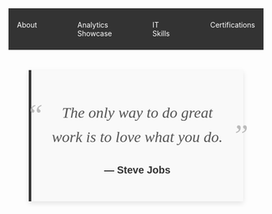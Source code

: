 <nav style="background-color: #333; padding: 10px;">
        <ul style="list-style-type: none; margin: 0; padding: 0; display: flex; justify-content: center;">
            <li style="margin: 0 20px;">
                <a href="https://github.com/mbhagwan" target="_blank" style="color: white; text-decoration: none; padding: 14px 20px; display: block;">About</a></li>
            <li style="margin: 0 20px;">
                <a href="https://mbhagwan.github.io/portfolio.html" target="_blank" style="color: white; text-decoration: none; padding: 14px 20px; display: block;">Analytics Showcase</a></li>
            <li style="margin: 0 20px;">
                <a href="#services" target="_blank" style="color: white; text-decoration: none; padding: 14px 20px; display: block;">IT Skills</a></li>
            <li style="margin: 0 20px;">
                <a href="https://mbhagwan.github.io/certified_skills.html" target="_blank" style="color: white; text-decoration: none; padding: 14px 20px; display: block;">Certifications</a></li>
        </ul>
</nav>


<!-- Link to Google Fonts -->
<link href="https://fonts.googleapis.com/css2?family=Playfair+Display:ital@1&family=Raleway:wght@700&display=swap" rel="stylesheet">


<div style="background-color: #f9f9f9; padding: 30px; border-left: 5px solid #333; margin: 40px; max-width: 600px; box-shadow: 0px 4px 10px rgba(0, 0, 0, 0.1);">
        <!-- Quote with large symbols and elegant font -->
        <p style="font-family: 'Playfair Display', serif; font-size: 30px; font-style: italic; color: #555; text-align: center; line-height: 1.6; position: relative;">
            <span style="font-size: 60px; color: #bbb; position: absolute; left: -40px; top: -20px;">“</span>
            The only way to do great work is to love what you do.
            <span style="font-size: 60px; color: #bbb; position: absolute; right: -40px; bottom: -20px;">”</span>
        </p>
        <!-- Author Name with bold and different font -->
        <p style="font-family: 'Raleway', sans-serif; font-size: 20px; font-weight: bold; text-align: center; color: #333; margin-top: 20px;">
            — Steve Jobs
        </p>
</div>
